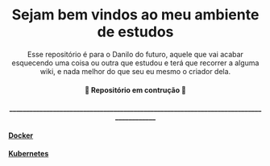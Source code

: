 <h1 align="center">
  Sejam bem vindos ao meu ambiente de estudos
</h1>
<p align="center"> Esse repositório é para o Danilo do futuro, aquele que vai acabar esquecendo uma coisa ou outra que estudou e terá que recorrer a alguma wiki, e nada melhor do que seu eu mesmo o criador dela.</p>

<h4 align="center"> 
	🚧  Repositório em contrução  🚧
</h4>
<h4 align="center"> 
	_______________________________________________________________________________________
</h4>



<h4 align="left">
    <a href="https://github.com/daniloApache/Estudos/wiki/Docker">Docker</a>
</h4>
<h4 align="left">
    <a href="https://github.com/daniloApache/Estudos/wiki/Kubernetes">Kubernetes</a>
</h4>
